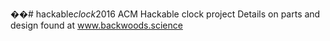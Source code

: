 ��#   h a c k a b l e _ c l o c k _ 2 0 1 6  ACM Hackable clock project
Details on parts and design found at www.backwoods.science
 
